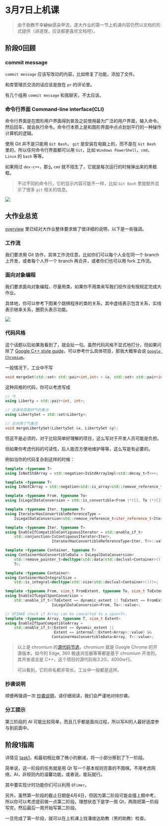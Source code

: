 # 3月7日上机课

> 由于助教不幸~~疑似~~感染甲流，遂大作业的第一节上机课内容仍然以文档的形式提供（讲道理，应该都更喜欢文档吧）。

## 阶段0回顾

### commit message

`commit message` 应该写改动的内容，比如修复了功能，添加了文件。

和库管理员交流的话应该是放在 `pr` 的评论里。

有几个组用 `commit message` 和我聊天，不太应该。

### 命令行界面 Command-line interface(CLI)

命令行界面是在图形用户界面得到普及之前使用最为广泛的用户界面，输入命令，然后回车，就会执行命令。命令行本质上是和图形界面中点点划划平行的一种操作计算机的逻辑。

使用 Git 并不是只能用 `Git Bash`，
`git` 是安装在电脑上的，而不是在 `Git Bash` 里的，所以任何命令行界面都可以用 `Git`，比如 `Windows PowerShell`，`cmd`，`Linux` 的 `bash` 等等。

如果用过 `dev-c++`，那么 `cmd` 就不陌生了，它就是每次运行的时候弹出来的黑框框。

> 不过不同的命令行，它的显示内容可能不一样，比如 `Git Bash` 里就额外显示了很多 `git` 相关的信息。

![](imgs/Bash_screenshot.png)

## 大作业总览

[overview](../../task/1.1-overview.md) 里已经对大作业整体要求做了很详细的说明，以下是一些强调。

### 工作流

我们要求用 Git 协作，具体工作流任意，比如你们可以每个人全在同一个 branch 上开发，或者每个人开一个 branch 再合并，或者你们也可以用 fork 工作流。

### 面向对象编程

我们要求面向对象编程，尽量用类，如果你不用类来写我们视作没有按规定完成大作业。

具体地，你可以参考下图某个跳棋程序的类的关系，其中虚线表示包含关系，实线表示继承关系，圈箭头表示功能。

![](imgs/class.jpg)

### 代码风格

这个话题以后如果我看到了，就会扯一句。虽然代码风格不显式地打分，但如果问除了 [Google C++ style guide](https://google.github.io/styleguide/cppguide.html)，可以参考什么具体项目，那我大概率会说 [`Google Chromium`](https://source.chromium.org/chromium/chromium/src)。

一般情况下，工业中不写

```cpp
void mergeSet(std::set< std::pair<int,int> > &x, std::set< std::pair<int,int> > &y);
```

这种风格的代码，你可以考虑写成

```cpp
// 气
using Liberty = std::pair<int, int>;

// 连通块周围的气的集合
using LibertySet = std::set<Liberty>;

// 合并两个气集合
void mergeLibertySet(LibertySet &x, LibertySet &y);
```

但这不是必须的，对于比较简单好理解的项目，这么写对于开发人员可能是负担。

但如果你考虑代码的可读性，后人能否方便地维护等等，这么写是有必要的。

例如当你的代码复杂到这样的时候：

```cpp
template <typename T>
using IsNotStdArray = std::negation<IsStdArrayImpl<std::decay_t<T>>>;

template <typename T>
using IsNotCArray = std::negation<std::is_array<std::remove_reference_t<T>>>;

template <typename From, typename To>
using IsLegalDataConversion = std::is_convertible<From (*)[], To (*)[]>;

template <typename Iter, typename T>
using IteratorHasConvertibleReferenceType =
    IsLegalDataConversion<std::remove_reference_t<iter_reference_t<Iter>>, T>;

template <typename Iter, typename T>
using EnableIfCompatibleContiguousIterator = std::enable_if_t<
    std::conjunction<IsContiguousIterator<Iter>,
                     IteratorHasConvertibleReferenceType<Iter, T>>::value>;

template <typename Container, typename T>
using ContainerHasConvertibleData = IsLegalDataConversion<
    std::remove_pointer_t<decltype(std::data(std::declval<Container>()))>,
    T>;

template <typename Container>
using ContainerHasIntegralSize =
    std::is_integral<decltype(std::size(std::declval<Container>()))>;

template <typename From, size_t FromExtent, typename To, size_t ToExtent>
using EnableIfLegalSpanConversion =
    std::enable_if_t<(ToExtent == dynamic_extent || ToExtent == FromExtent) &&
                     IsLegalDataConversion<From, To>::value>;

// SFINAE check if Array can be converted to a span<T>.
template <typename Array, typename T, size_t Extent>
using EnableIfSpanCompatibleArray =
    std::enable_if_t<(Extent == dynamic_extent ||
                      Extent == internal::Extent<Array>::value) &&
                     ContainerHasConvertibleData<Array, T>::value>;
```

> 以上是 chromium 的[源代码节选](https://source.chromium.org/chromium/chromium/src/+/main:base/containers/span.h)，chromium 就是 Google Chrome 的开源版本。如今的 Edge, 360 极速浏览器等等都是基于 chromium 开发的。其开发语言是 C++，这个项目的源代码有3.2G，4000w行。
>
> 可以看到，它的命名都非常长，工业中一般都是这样。

### 抄袭说明

顺便再强调一次 [抄袭说明](../../task/1.1-overview.md#抄袭说明)，请仔细阅读，我们会严谨地对待抄袭。

### 分工提示

第三阶段的 AI 可能比较简单，而且几乎都是面向过程，所以写AI的人最好适度参与到前面中。

## 阶段1指南

详情见 [task1](../../task/2.2-stage1.md)，和最初相比做了微小的删减，将一小部分移到了下一阶段。

简单说，这一阶段的任务就是用 Qt 写一个基本规则完善的不围棋。不用考虑网络，AI，非规则内的温馨功能，或者说，能玩就行。

其中要实现计时功能你们可以利用 `QTimer`。

另外，虽然第一阶段的截止日期是4月4日，但因为第二阶段可能会撞上期中考，所以你可以考虑提前做一点第二阶段。理想状态下是学一周 Qt，两周把第一阶段写完，然后最后一周开始写第二阶段。

一旦完成了第一阶段，就可以在上机课上找潘俊达助教（男的助教）检查。
